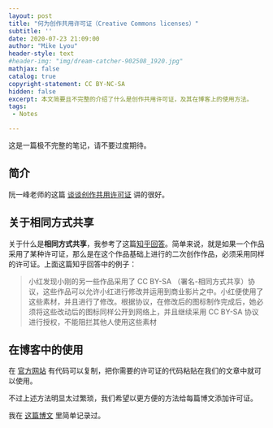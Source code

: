 ```yaml
---
layout: post
title: "何为创作共用许可证（Creative Commons licenses）"
subtitle: ''
date: 2020-07-23 21:09:00
author: "Mike Lyou"
header-style: text
#header-img: "img/dream-catcher-902508_1920.jpg"
mathjax: false
catalog: true
copyright-statement: CC BY-NC-SA
hidden: false
excerpt: 本文简要且不完整的介绍了什么是创作共用许可证，及其在博客上的使用方法。
tags:
 - Notes

---
```


<!-- more -->

这是一篇极不完整的笔记，请不要过度期待。

## 简介

阮一峰老师的这篇 [谈谈创作共用许可证](http://www.ruanyifeng.com/blog/2008/04/creative_commons_licenses.html) 讲的很好。

## 关于相同方式共享

关于什么是**相同方式共享**，我参考了这篇[知乎回答](https://zhuanlan.zhihu.com/p/20641764)。简单来说，就是如果一个作品采用了某种许可证，那么是在这个作品基础上进行的二次创作作品，必须采用同样的许可证。上面这篇知乎回答中的例子：

> 小红发现小刚的另一些作品采用了 CC BY-SA （署名-相同方式共享）协议，这些作品可以允许小红进行修改并运用到商业影片之中。小红便使用了这些素材，并且进行了修改。根据协议，在修改后的图标制作完成后，她必须将这些改动后的图标同样公开到网络上，并且继续采用 CC BY-SA 协议进行授权，不能阻拦其他人使用这些素材

## 在博客中的使用

在 [官方网站](https://creativecommons.org/choose/?lang=zh) 有代码可以复制，把你需要的许可证的代码粘贴在我们的文章中就可以使用。

不过上述方法明显太过繁琐，我们希望以更方便的方法给每篇博文添加许可证。

我在 [这篇博文](https://mikelyou.com/2020/01/02/hodgepodge/#copyright-statement) 里简单记录过。
